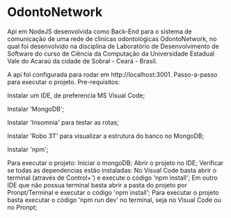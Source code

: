 # OdontoNetwork
Api em NodeJS desenvolvida como Back-End para o sistema de comunicação de uma rede de clinicas odontológicas OdontoNetwork, no qual foi desenvolvido na disciplina de Laboratório de Desenvolvimento de Software do curso de Ciência da Computação da Universidade Estadual Vale do Acaraú da cidade de Sobral - Ceará - Brasil.

A api foi configurada para rodar em http://localhost:3001.
Passo-a-passo para executar o projeto.
Pre-requisitos:

  Instalar um IDE, de preferencia MS Visual Code;
  
  Instalar 'MongoDB';
  
  Instalar 'Insomnia' para testar as rotas;
  
  Instalar 'Robo 3T' para visualizar a estrutura do banco no MongoDB;
  
  Instalar 'npm';

Para executar o projeto:
  Iniciar o mongoDB;
  Abrir o projeto no IDE;
  Verificar se todas as dependencias estão instaladas:
    No Visual Code basta abrir o terminal (através de Control+') e execute o código 'npm install';
    Em outro IDE que não possua terminal basta abrir a pasta do projeto por Pronpt/Terminal e executar o código 'npm install';
  Para executar o projeto basta executar o código 'npm run dev' no terminal, seja no Visual Code ou no Pronpt;
